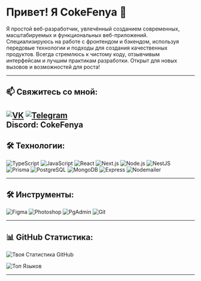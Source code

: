# Привет! Я CokeFenya 👋

Я простой веб-разработчик, увлечённый созданием современных, масштабируемых и функциональных веб-приложений. Специализируюсь на работе с фронтендом и бэкендом, используя передовые технологии и подходы для создания качественных продуктов. Всегда стремлюсь к чистому коду, отзывчивым интерфейсам и лучшим практикам разработки. Открыт для новых вызовов и возможностей для роста!

---

## 📫 Свяжитесь со мной:

[![VK](https://img.shields.io/badge/-Vkontakte-4680C2?style=for-the-badge&logo=vk&logoColor=white)](https://vk.com/cokefenya)
[![Telegram](https://img.shields.io/badge/-Telegram-2CA5E0?style=for-the-badge&logo=telegram&logoColor=white)](https://t.me/CokeFenya)  
Discord: CokeFenya
---

## 🛠 Технологии:

![TypeScript](https://img.shields.io/badge/-TypeScript-3178C6?style=for-the-badge&logo=typescript&logoColor=white)
![JavaScript](https://img.shields.io/badge/-JavaScript-F7DF1E?style=for-the-badge&logo=javascript&logoColor=black)
![React](https://img.shields.io/badge/-React-61DAFB?style=for-the-badge&logo=react&logoColor=black)
![Next.js](https://img.shields.io/badge/-Next.js-000000?style=for-the-badge&logo=next.js&logoColor=white)
![Node.js](https://img.shields.io/badge/-Node.js-339933?style=for-the-badge&logo=node.js&logoColor=white)
![NestJS](https://img.shields.io/badge/-NestJS-E0234E?style=for-the-badge&logo=nestjs&logoColor=white)
![Prisma](https://img.shields.io/badge/-Prisma-2D3748?style=for-the-badge&logo=prisma&logoColor=white)
![PostgreSQL](https://img.shields.io/badge/-PostgreSQL-336791?style=for-the-badge&logo=postgresql&logoColor=white)
![MongoDB](https://img.shields.io/badge/-MongoDB-47A248?style=for-the-badge&logo=mongodb&logoColor=white)
![Express](https://img.shields.io/badge/-Express-000000?style=for-the-badge&logo=express&logoColor=white)
![Nodemailer](https://img.shields.io/badge/-Nodemailer-0078D4?style=for-the-badge&logo=microsoft-outlook&logoColor=white)

---

## 🛠 Инструменты:

![Figma](https://img.shields.io/badge/-Figma-F24E1E?style=for-the-badge&logo=figma&logoColor=white)
![Photoshop](https://img.shields.io/badge/-Adobe%20Photoshop-31A8FF?style=for-the-badge&logo=adobe-photoshop&logoColor=white)
![PgAdmin](https://img.shields.io/badge/-PgAdmin-316192?style=for-the-badge&logo=postgresql&logoColor=white)
![Git](https://img.shields.io/badge/-Git-F05032?style=for-the-badge&logo=git&logoColor=white)

---

## 📊 GitHub Статистика:

![Твоя Статистика GitHub](https://github-readme-stats.vercel.app/api?username=CokeFenya&show_icons=true&theme=dark)

![Топ Языков](https://github-readme-stats.vercel.app/api/top-langs/?username=CokeFenya&layout=compact&theme=dark)

---
